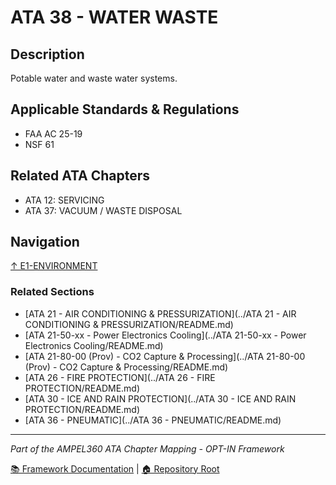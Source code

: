 # ATA 38 - WATER WASTE

## Description

Potable water and waste water systems.

## Applicable Standards & Regulations

- FAA AC 25-19
- NSF 61

## Related ATA Chapters

- ATA 12: SERVICING
- ATA 37: VACUUM / WASTE DISPOSAL

## Navigation

[↑ E1-ENVIRONMENT](../README.md)

### Related Sections

- [ATA 21 - AIR CONDITIONING & PRESSURIZATION](../ATA 21 - AIR CONDITIONING & PRESSURIZATION/README.md)
- [ATA 21-50-xx - Power Electronics Cooling](../ATA 21-50-xx - Power Electronics Cooling/README.md)
- [ATA 21-80-00 (Prov) - CO2 Capture & Processing](../ATA 21-80-00 (Prov) - CO2 Capture & Processing/README.md)
- [ATA 26 - FIRE PROTECTION](../ATA 26 - FIRE PROTECTION/README.md)
- [ATA 30 - ICE AND RAIN PROTECTION](../ATA 30 - ICE AND RAIN PROTECTION/README.md)
- [ATA 36 - PNEUMATIC](../ATA 36 - PNEUMATIC/README.md)

---

*Part of the AMPEL360 ATA Chapter Mapping - OPT-IN Framework*

[📚 Framework Documentation](../../README.md) | [🏠 Repository Root](../../../README.md)
